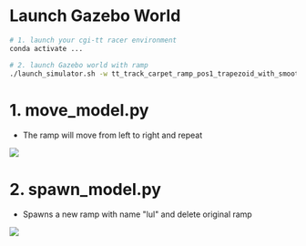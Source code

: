 # Launch Gazebo World
```sh
# 1. launch your cgi-tt racer environment
conda activate ...

# 2. launch Gazebo world with ramp
./launch_simulator.sh -w tt_track_carpet_ramp_pos1_trapezoid_with_smooth_multilines -n 1
```
# 1. move_model.py

- The ramp will move from left to right and repeat

![](https://i.imgur.com/ZFXzBgP.png)

# 2. spawn_model.py

- Spawns a new ramp with name "lul" and delete original ramp

![](https://i.imgur.com/nuopU41.png)



